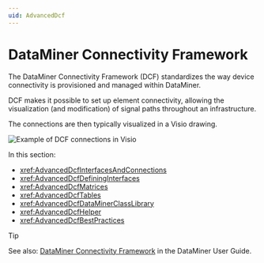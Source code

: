 ```yaml
---
uid: AdvancedDcf
---
```


# DataMiner Connectivity Framework

The DataMiner Connectivity Framework (DCF) standardizes the way device connectivity is provisioned and managed within DataMiner.

DCF makes it possible to set up element connectivity, allowing the visualization (and modification) of signal paths throughout an infrastructure.

The connections are then typically visualized in a Visio drawing.

![Example of DCF connections in Visio](~/develop/images/DcfVisioExample.png)

In this section:

- <xref:AdvancedDcfInterfacesAndConnections>
- <xref:AdvancedDcfDefiningInterfaces>
- <xref:AdvancedDcfMatrices>
- <xref:AdvancedDcfTables>
- <xref:AdvancedDcfDataMinerClassLibrary>
- <xref:AdvancedDcfHelper>
- <xref:AdvancedDcfBestPractices>

> [!TIP]
> See also: [DataMiner Connectivity Framework](xref:About_the_DataMiner_Connectivity_Framework) in the DataMiner User Guide.
